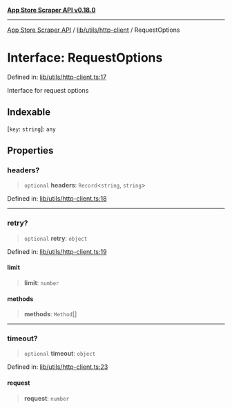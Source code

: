 [**App Store Scraper API v0.18.0**](../../../../README.md)

***

[App Store Scraper API](../../../../modules.md) / [lib/utils/http-client](../README.md) / RequestOptions

# Interface: RequestOptions

Defined in: [lib/utils/http-client.ts:17](https://github.com/facundoolano/app-store-scraper/blob/1e0c65b171e0bad4a38692c4616a992bb494cdd4/lib/utils/http-client.ts#L17)

Interface for request options

## Indexable

\[`key`: `string`\]: `any`

## Properties

### headers?

> `optional` **headers**: `Record`\<`string`, `string`\>

Defined in: [lib/utils/http-client.ts:18](https://github.com/facundoolano/app-store-scraper/blob/1e0c65b171e0bad4a38692c4616a992bb494cdd4/lib/utils/http-client.ts#L18)

***

### retry?

> `optional` **retry**: `object`

Defined in: [lib/utils/http-client.ts:19](https://github.com/facundoolano/app-store-scraper/blob/1e0c65b171e0bad4a38692c4616a992bb494cdd4/lib/utils/http-client.ts#L19)

#### limit

> **limit**: `number`

#### methods

> **methods**: `Method`[]

***

### timeout?

> `optional` **timeout**: `object`

Defined in: [lib/utils/http-client.ts:23](https://github.com/facundoolano/app-store-scraper/blob/1e0c65b171e0bad4a38692c4616a992bb494cdd4/lib/utils/http-client.ts#L23)

#### request

> **request**: `number`
